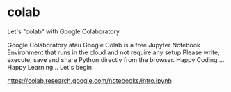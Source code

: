 # colab
Let's "colab" with Google Colaboratory

Google Colaboratory atau Google Colab is a free Jupyter Notebook Environment that runs in the cloud and not require any setup
Please write, execute, save and share Python directly from the browser.
Happy Coding ... Happy Learning...
Let's begin


https://colab.research.google.com/notebooks/intro.ipynb

